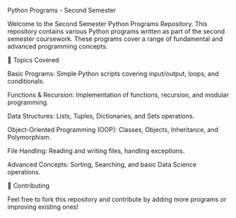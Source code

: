 Python Programs - Second Semester

Welcome to the Second Semester Python Programs Repository. This repository contains various Python programs written as part of the second semester coursework. These programs cover a range of fundamental and advanced programming concepts.

📌 Topics Covered

Basic Programs: Simple Python scripts covering input/output, loops, and conditionals.

Functions & Recursion: Implementation of functions, recursion, and modular programming.

Data Structures: Lists, Tuples, Dictionaries, and Sets operations.

Object-Oriented Programming (OOP): Classes, Objects, Inheritance, and Polymorphism.

File Handling: Reading and writing files, handling exceptions.

Advanced Concepts: Sorting, Searching, and basic Data Science operations.

🤝 Contributing

Feel free to fork this repository and contribute by adding more programs or improving existing ones!
